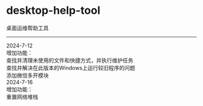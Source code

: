 # desktop-help-tool
桌面运维帮助工具
________________________
2024-7-12</br>
增加功能：</br>
    查找并清理未使用的文件和快捷方式，并执行维护任务</br>
    查找并解决在此版本的Windows上运行较旧程序的问题</br>
    添加微信多开模块</br>
2024-7-16</br>
增加功能：</br>
    重置网络堆栈</br>
